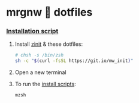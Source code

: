 # mrgnw  dotfiles

### [Installation script](init/_install)

1. Install [zinit](https://github.com/zdharma/zinit) & these dotfiles:
    ```sh
    # chsh -s /bin/zsh
    sh -c "$(curl -fsSL https://git.io/mw_init)"
    ```

2. Open a new terminal

3. To run the [install scripts](init):

    ```
    mzsh
    ```


